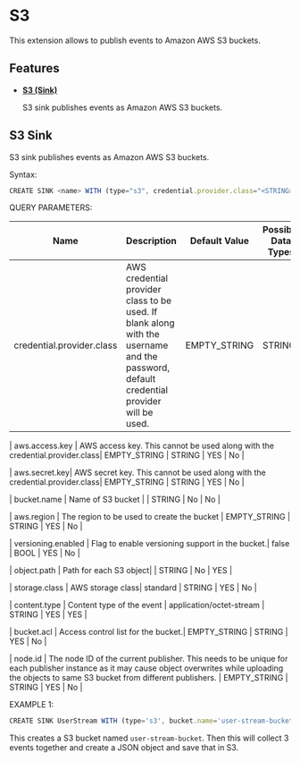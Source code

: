 # S3

This extension allows to publish events to Amazon AWS S3 buckets.

## Features

* **[S3 (Sink)](#s3-sink)**

    S3 sink publishes events as Amazon AWS S3 buckets.

## S3 Sink

S3 sink publishes events as Amazon AWS S3 buckets.


Syntax:

```js
CREATE SINK <name> WITH (type="s3", credential.provider.class="<STRING>", aws.access.key="<STRING>", aws.secret.key="<STRING>", bucket.name="<STRING>", aws.region="<STRING>", versioning.enabled="<BOOL>", object.path="<STRING>", storage.class="<STRING>", content.type="<STRING>", bucket.acl="<STRING>", node.id="<STRING>", map.type="<STRING>")
```

QUERY PARAMETERS:

| Name | Description |	Default Value |	Possible Data Types	| Optional | Dynamic |
|------|-------------|----------------|---------------------| -------- | --------|
| credential.provider.class	| AWS credential provider class to be used. If blank along with the username and the password, default credential provider will be used. | EMPTY_STRING | STRING | YES | No |

| aws.access.key | AWS access key. This cannot be used along with the credential.provider.class| EMPTY_STRING | STRING | YES | No |

| aws.secret.key| AWS secret key. This cannot be used along with the credential.provider.class| EMPTY_STRING | STRING | YES | No |

| bucket.name | Name of S3 bucket |  | STRING | No | No |

| aws.region | The region to be used to create the bucket | EMPTY_STRING | STRING | YES | No |

| versioning.enabled | Flag to enable versioning support in the bucket.| false | BOOL | YES | No |

| object.path | Path for each S3 object|  | STRING | No | YES |

| storage.class | AWS storage class| standard | STRING | YES | No |

| content.type | Content type of the event | application/octet-stream | STRING | YES | YES |

| bucket.acl | Access control list for the bucket.| EMPTY_STRING | STRING | YES | No |

| node.id | The node ID of the current publisher. This needs to be unique for each publisher instance as it may cause object overwrites while uploading the objects to same S3 bucket from different publishers. | EMPTY_STRING | STRING | YES | No |

EXAMPLE 1:

```js
CREATE SINK UserStream WITH (type='s3', bucket.name='user-stream-bucket', object.path='bar/users', credential.provider='software.amazon.awssdk.auth.credentials.ProfileCredentialsProvider', flush.size='3', map.type='json', enclosing.element='$.user', map.payload="""{"name": "{{name}}", "age": {{age}}}""") (name string, age int);  
```

This creates a S3 bucket named `user-stream-bucket`. Then this will collect 3 events together and create a JSON object and save that in S3.
